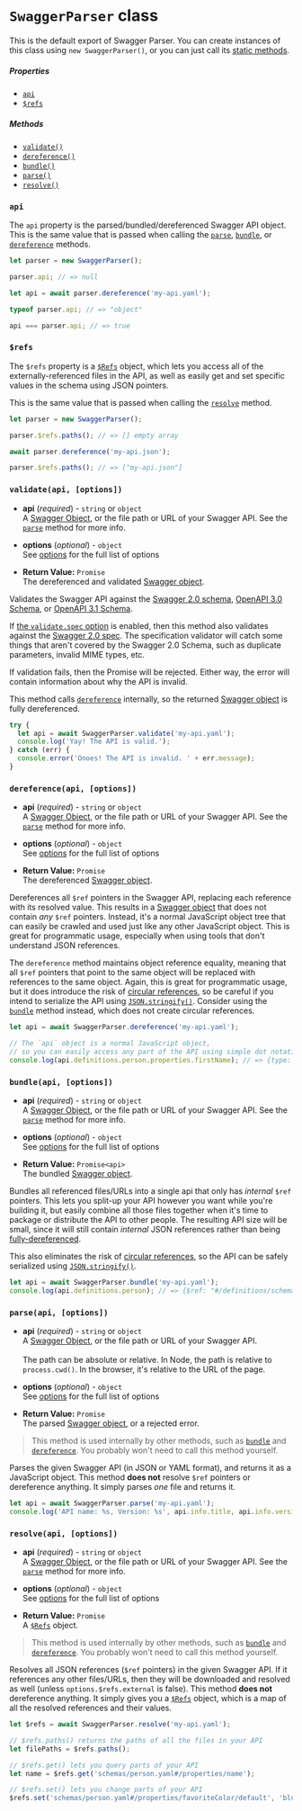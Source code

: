 # `SwaggerParser` class

This is the default export of Swagger Parser. You can create instances of this class using `new SwaggerParser()`, or you can just call its [static methods](README.md#class-methods-vs-instance-methods).

##### Properties

- [`api`](#api)
- [`$refs`](#refs)

##### Methods

- [`validate()`](#validateapi-options)
- [`dereference()`](#dereferenceapi-options)
- [`bundle()`](#bundleapi-options)
- [`parse()`](#parseapi-options)
- [`resolve()`](#resolveapi-options)

### `api`

The `api` property is the parsed/bundled/dereferenced Swagger API object. This is the same value that is passed when calling the [`parse`](#parseapi-options), [`bundle`](#bundleapi-options), or [`dereference`](#dereferenceapi-options) methods.

```javascript
let parser = new SwaggerParser();

parser.api; // => null

let api = await parser.dereference('my-api.yaml');

typeof parser.api; // => "object"

api === parser.api; // => true
```

### `$refs`

The `$refs` property is a [`$Refs`](refs.md) object, which lets you access all of the externally-referenced files in the API, as well as easily get and set specific values in the schema using JSON pointers.

This is the same value that is passed when calling the [`resolve`](#resolveapi-options) method.

```javascript
let parser = new SwaggerParser();

parser.$refs.paths(); // => [] empty array

await parser.dereference('my-api.json');

parser.$refs.paths(); // => ["my-api.json"]
```

### `validate(api, [options])`

- **api** (_required_) - `string` or `object`<br>
  A [Swagger Object](https://github.com/OAI/OpenAPI-Specification/blob/main/versions/2.0.md#swagger-object), or the file path or URL of your Swagger API. See the [`parse`](#parseapi-options) method for more info.

- **options** (_optional_) - `object`<br>
  See [options](options.md) for the full list of options

- **Return Value:** `Promise`<br>
  The dereferenced and validated [Swagger object](https://github.com/OAI/OpenAPI-Specification/blob/main/versions/2.0.md#swagger-object).

Validates the Swagger API against the [Swagger 2.0 schema](https://github.com/OAI/OpenAPI-Specification/blob/main/schemas/v2.0/schema.json), [OpenAPI 3.0 Schema](https://github.com/OAI/OpenAPI-Specification/blob/main/schemas/v3.0/schema.json), or [OpenAPI 3.1 Schema](https://github.com/OAI/OpenAPI-Specification/blob/main/schemas/v3.1/schema.json).

If [the `validate.spec` option](options.md#validate-options) is enabled, then this method also validates against the [Swagger 2.0 spec](https://github.com/OAI/OpenAPI-Specification/blob/main/versions/2.0.md). The specification validator will catch some things that aren't covered by the Swagger 2.0 Schema, such as duplicate parameters, invalid MIME types, etc.

If validation fails, then the Promise will be rejected. Either way, the error will contain information about why the API is invalid.

This method calls [`dereference`](#dereferenceapi-options) internally, so the returned [Swagger object](https://github.com/OAI/OpenAPI-Specification/blob/main/versions/2.0.md#swagger-object) is fully dereferenced.

```javascript
try {
  let api = await SwaggerParser.validate('my-api.yaml');
  console.log('Yay! The API is valid.');
} catch (err) {
  console.error('Onoes! The API is invalid. ' + err.message);
}
```

### `dereference(api, [options])`

- **api** (_required_) - `string` or `object`<br>
  A [Swagger Object](https://github.com/OAI/OpenAPI-Specification/blob/main/versions/2.0.md#swagger-object), or the file path or URL of your Swagger API. See the [`parse`](#parseapi-options) method for more info.

- **options** (_optional_) - `object`<br>
  See [options](options.md) for the full list of options

- **Return Value:** `Promise`<br>
  The dereferenced [Swagger object](https://github.com/OAI/OpenAPI-Specification/blob/main/versions/2.0.md#swagger-object).

Dereferences all `$ref` pointers in the Swagger API, replacing each reference with its resolved value. This results in a [Swagger object](https://github.com/OAI/OpenAPI-Specification/blob/main/versions/2.0.md#swagger-object) that does not contain _any_ `$ref` pointers. Instead, it's a normal JavaScript object tree that can easily be crawled and used just like any other JavaScript object. This is great for programmatic usage, especially when using tools that don't understand JSON references.

The `dereference` method maintains object reference equality, meaning that all `$ref` pointers that point to the same object will be replaced with references to the same object. Again, this is great for programmatic usage, but it does introduce the risk of [circular references](README.md#circular-refs), so be careful if you intend to serialize the API using [`JSON.stringify()`](https://developer.mozilla.org/en-US/docs/Web/JavaScript/Reference/Global_Objects/JSON/stringify). Consider using the [`bundle`](#bundleapi-options) method instead, which does not create circular references.

```javascript
let api = await SwaggerParser.dereference('my-api.yaml');

// The `api` object is a normal JavaScript object,
// so you can easily access any part of the API using simple dot notation
console.log(api.definitions.person.properties.firstName); // => {type: "string"}
```

### `bundle(api, [options])`

- **api** (_required_) - `string` or `object`<br>
  A [Swagger Object](https://github.com/OAI/OpenAPI-Specification/blob/main/versions/2.0.md#swagger-object), or the file path or URL of your Swagger API. See the [`parse`](#parseapi-options) method for more info.

- **options** (_optional_) - `object`<br>
  See [options](options.md) for the full list of options

- **Return Value:** `Promise<api>`<br>
  The bundled [Swagger object](https://github.com/OAI/OpenAPI-Specification/blob/main/versions/2.0.md#swagger-object).

Bundles all referenced files/URLs into a single api that only has _internal_ `$ref` pointers. This lets you split-up your API however you want while you're building it, but easily combine all those files together when it's time to package or distribute the API to other people. The resulting API size will be small, since it will still contain _internal_ JSON references rather than being [fully-dereferenced](#dereferenceapi-options).

This also eliminates the risk of [circular references](README.md#circular-refs), so the API can be safely serialized using [`JSON.stringify()`](https://developer.mozilla.org/en-US/docs/Web/JavaScript/Reference/Global_Objects/JSON/stringify).

```javascript
let api = await SwaggerParser.bundle('my-api.yaml');
console.log(api.definitions.person); // => {$ref: "#/definitions/schemas~1person.yaml"}
```

### `parse(api, [options])`

- **api** (_required_) - `string` or `object`<br>
  A [Swagger Object](https://github.com/OAI/OpenAPI-Specification/blob/main/versions/2.0.md#swagger-object), or the file path or URL of your Swagger API.
  <br><br>
  The path can be absolute or relative. In Node, the path is relative to `process.cwd()`. In the browser, it's relative to the URL of the page.

- **options** (_optional_) - `object`<br>
  See [options](options.md) for the full list of options

- **Return Value:** `Promise`<br>
  The parsed [Swagger object](https://github.com/OAI/OpenAPI-Specification/blob/main/versions/2.0.md#swagger-object), or a rejected error.

> This method is used internally by other methods, such as [`bundle`](#bundleapi-options) and [`dereference`](#dereferenceapi-options). You probably won't need to call this method yourself.

Parses the given Swagger API (in JSON or YAML format), and returns it as a JavaScript object. This method **does not** resolve `$ref` pointers or dereference anything. It simply parses _one_ file and returns it.

```javascript
let api = await SwaggerParser.parse('my-api.yaml');
console.log('API name: %s, Version: %s', api.info.title, api.info.version);
```

### `resolve(api, [options])`

- **api** (_required_) - `string` or `object`<br>
  A [Swagger Object](https://github.com/OAI/OpenAPI-Specification/blob/main/versions/2.0.md#swagger-object), or the file path or URL of your Swagger API. See the [`parse`](#parseapi-options) method for more info.

- **options** (_optional_) - `object`<br>
  See [options](options.md) for the full list of options

- **Return Value:** `Promise`<br>
  A [`$Refs`](refs.yaml) object.

> This method is used internally by other methods, such as [`bundle`](#bundleapi-options) and [`dereference`](#dereferenceapi-options). You probably won't need to call this method yourself.

Resolves all JSON references (`$ref` pointers) in the given Swagger API. If it references any other files/URLs, then they will be downloaded and resolved as well (unless `options.$refs.external` is false). This method **does not** dereference anything. It simply gives you a [`$Refs`](refs.yaml) object, which is a map of all the resolved references and their values.

```javascript
let $refs = await SwaggerParser.resolve('my-api.yaml');

// $refs.paths() returns the paths of all the files in your API
let filePaths = $refs.paths();

// $refs.get() lets you query parts of your API
let name = $refs.get('schemas/person.yaml#/properties/name');

// $refs.set() lets you change parts of your API
$refs.set('schemas/person.yaml#/properties/favoriteColor/default', 'blue');
```
